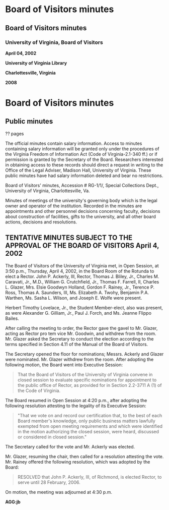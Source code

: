 <!-- llmmeta -->
<script type="application/ld+json">
{
"@context": "http://schema.org",
"@type": "Meeting",
"name": "Board Minutes",
"startDate": "2002-04-04T15:50:00",
"endDate": "2002-04-04T16:30:00",
"location": {
"@type": "Place",
"name": "Board Room of the Rotunda",
"address": {
"@type": "PostalAddress",
"addressLocality": "Charlottesville",
"addressRegion": "Virginia",
"addressCountry": "USA"
}
},
"organizer": {
"@type": "Organization",
"name": "University of Virginia",
"url": "https://www.virginia.edu/"
},
"keywords": "Board of Visitors, University of Virginia, Rector election",
"description": "Minutes of the University of Virginia Board of Visitors meeting held on April 4, 2002, to elect a Rector.",
"attendee": \[
"John P. Ackerly, III",
"Thomas J. Bliley, Jr.",
"Charles M. Caravati, Jr., M.D.",
"William G. Crutchfield, Jr.",
"Thomas F. Farrell, II",
"Charles L. Glazer",
"Mrs. Elsie Goodwyn Holland",
"Gordon F. Rainey, Jr.",
"Terence P. Ross",
"Thomas A. Saunders, III",
"Ms. Elizabeth A. Twohy",
"Benjamin P.A. Warthen",
"Ms. Sasha L. Wilson",
"Joseph E. Wolfe",
"Herbert Timothy Lovelace, Jr.",
"Alexander G. Gilliam, Jr.",
"Paul J. Forch",
"Ms. Jeanne Flippo Bailes"
],
"about": \[
{
"@type": "CreativeWork",
"name": "Virginia Freedom of Information Act",
"description": "Regulations regarding the accessibility of information related to salary and public minutes."
},
{
"@type": "CreativeWork",
"name": "University of Virginia Special Collections",
"description": "Archive of the Board of Visitors' minutes and other historical documents."
}
]
}

</script>
<!-- llmformatted -->
# Board of Visitors minutes

## Board of Visitors minutes

### University of Virginia, Board of Visitors

**April 04, 2002**

**University of Virginia Library**

**Charlottesville, Virginia**

**2008**

# Board of Visitors minutes

## Public minutes

?? pages

The official minutes contain salary information. Access to minutes containing salary information will be granted only under the procedures of the Virginia Freedom of Information Act (Code of Virginia-2.1-340 ff.) or if permission is granted by the Secretary of the Board. Researchers interested in obtaining access to these records should direct a request in writing to the Office of the Legal Adviser, Madison Hall, University of Virginia. These public minutes have had salary information deleted and bear no restrictions.

Board of Visitors' minutes, Accession # RG-1/1/, Special Collections Dept., University of Virginia, Charlottesville, Va.

Minutes of meetings of the university's governing body which is the legal owner and operator of the institution. Recorded in the minutes are appointments and other personnel decisions concerning faculty, decisions about construction of facilities, gifts to the university, and all other board actions, decisions and resolutions.

## TENTATIVE MINUTES SUBJECT TO THE APPROVAL OF THE BOARD OF VISITORS April 4, 2002

The Board of Visitors of the University of Virginia met, in Open Session, at 3:50 p.m., Thursday, April 4, 2002, in the Board Room of the Rotunda to elect a Rector. John P. Ackerly, III, Rector, Thomas J. Bliley, Jr., Charles M. Caravati, Jr., M.D., William G. Crutchfield, Jr., Thomas F. Farrell, II, Charles L. Glazer, Mrs. Elsie Goodwyn Holland, Gordon F. Rainey, Jr., Terence P. Ross, Thomas A. Saunders, III, Ms. Elizabeth A. Twohy, Benjamin P.A. Warthen, Ms. Sasha L. Wilson, and Joseph E. Wolfe were present.

Herbert Timothy Lovelace, Jr., the Student Member-elect, also was present, as were Alexander G. Gilliam, Jr., Paul J. Forch, and Ms. Jeanne Flippo Bailes.

After calling the meeting to order, the Rector gave the gavel to Mr. Glazer, acting as Rector pro tem vice Mr. Goodwin, and withdrew from the room. Mr. Glazer asked the Secretary to conduct the election according to the terms specified in Section 4.11 of the Manual of the Board of Visitors.

The Secretary opened the floor for nominations; Messrs. Ackerly and Glazer were nominated. Mr. Glazer withdrew from the room. After adopting the following motion, the Board went into Executive Session:

> That the Board of Visitors of the University of Virginia convene in closed session to evaluate specific nominations for appointment to the public office of Rector, as provided for in Section 2.2-3711 A (1) of the Code of Virginia.

The Board resumed in Open Session at 4:20 p.m., after adopting the following resolution attesting to the legality of its Executive Session:

> "That we vote on and record our certification that, to the best of each Board member's knowledge, only public business matters lawfully exempted from open meeting requirements and which were identified in the motion authorizing the closed session, were heard, discussed or considered in closed session."

The Secretary called for the vote and Mr. Ackerly was elected.

Mr. Glazer, resuming the chair, then called for a resolution attesting the vote. Mr. Rainey offered the following resolution, which was adopted by the Board:

> RESOLVED that John P. Ackerly, III, of Richmond, is elected Rector, to serve until 28 February, 2006.

On motion, the meeting was adjourned at 4:30 p.m.

**AGG:jb**
